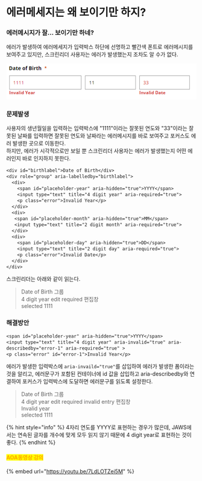 # 에러메세지는 왜 보이기만 하지?

### 에러메시지가 잘... 보이기만 하네?

에러가 발생하여 에러메세지가 입력박스 하단에 선명하고 빨간색 폰트로 에러메시지를 보여주고 있지만, 스크린리더 사용자는 에러가 발생했는지 조차도 알 수가 없다.

![](../.gitbook/assets/529.png)

### 문제발생

사용자의 생년월일을 입력하는 입력박스에 "1111"이라는 잘못된 연도와 "33"이라는 잘못된 날짜를 입력하면 잘못된 연도와 날짜라는 에러메시지를 바로 보여주고 포커스도 에러 발생한 곳으로 이동한다.\
하지만, 에러가 시각적으로만 보일 뿐 스크린리더 사용자는 에러가 발생했는지 어떤 에러인지 바로 인지하지 못한다.

```markup
<div id="birthlabel">Date of Birth</div> 
<div role="group" aria-labelledby="birthlabel">
  <div>
    <span id="placeholder-year" aria-hidden="true">YYYY</span>                                                
    <input type="text" title="4 digit year" aria-required="true">
    <p class="error">Invalid Year</p>
  </div>                                            
  <div>                                               
   <span id="placeholder-month" aria-hidden="true">MM</span>
   <input type="text" title="2 digit month" aria-required="true">                                   
  </div>                                            
  <div>
    <span id="placeholder-day" aria-hidden="true">DD</span>
    <input type="text" title="2 digit day" aria-required="true">
    <p class="error">Invalid Date</p>                                            
  </div>                                        
</div>    
```

스크린리더는 아래와 같이 읽는다.

> Date of Birth 그룹\
> 4 digit year edit required 편집창\
> selected 1111

### 해결방안

```markup
<span id="placeholder-year" aria-hidden="true">YYYY</span>                                                
<input type="text" title="4 digit year" aria-invalid="true" aria-describedby="error-1" aria-required="true" >
<p class="error" id="error-1">Invalid Year</p>                                     
```

에러가 발생한 입력박스에 `aria-invaild="true"`를 삽입하여 에러가 발생한 폼이라는 것을 알리고, 에러문구가 포함된 컨테이너에 id 값을 삽입하고 aria-describedby와 연결하여 포커스가 입력박스에 도달하면 에러문구를 읽도록 설정한다.

> Date of Birth 그룹\
> 4 digit year edit required invalid entry 편집창 \
> Invalid year \
> selected 1111

{% hint style="info" %}
4자리 연도를 YYYY로 표현하는 경우가 많은데, JAWS에서는 연속된 글자를 개수에 맞게 모두 읽지 않기 때문에 4 digit year로 표현하는 것이 좋다.
{% endhint %}

#### <mark style="color:orange;">AOA동영상 강의</mark>

{% embed url="https://youtu.be/7LdLOTZei5M" %}
